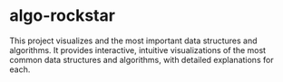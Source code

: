 # algo-rockstar
This project visualizes and the most important data structures and algorithms. It provides interactive, intuitive visualizations of the most common data structures and algorithms, with detailed explanations for each. 

